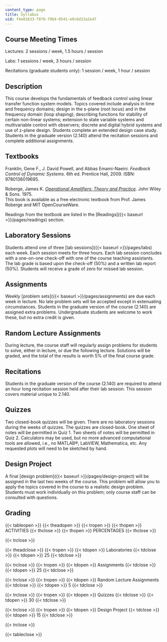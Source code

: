 ```yaml
---
content_type: page
title: Syllabus
uid: f4e01633-f870-79b9-0541-e9c6d13a2e47
---
```


Course Meeting Times
--------------------

Lectures: 2 sessions / week, 1.5 hours / session

Labs: 1 sessions / week, 3 hours / session

Recitations (graduate students only): 1 session / week, 1 hour / session

Description
-----------

This course develops the fundamentals of feedback control using linear transfer function system models. Topics covered include analysis in time and frequency domains; design in the s-plane (root locus) and in the frequency domain (loop shaping); describing functions for stability of certain non-linear systems; extension to state variable systems and multivariable control with observers; discrete and digital hybrid systems and use of z-plane design. Students complete an extended design case study. Students in the graduate version (2.140) attend the recitation sessions and complete additional assignments.

Textbooks
---------

Franklin, Gene F., J. David Powell, and Abbas Emami-Naeini. _Feedback Control of Dynamic Systems_. 6th ed. Prentice Hall, 2009. ISBN: 9780136019695.

Roberge, James K. [_Operational Amplifiers: Theory and Practice_](/resources/res-6-010-electronic-feedback-systems-spring-2013/textbook). John Wiley & Sons. 1975.  
This book is available as a free electronic textbook from Prof. James Roberge and MIT OpenCourseWare.

Readings from the textbook are listed in the [Readings]({{< baseurl >}}/pages/readings) section.

Laboratory Sessions
-------------------

Students attend one of three [lab sessions]({{< baseurl >}}/pages/labs) each week. Each session meets for three hours. Each lab session concludes with a one-on-one check-off with one of the course teaching assistants. The lab grade is based upon the check-off (50%) and a written lab report (50%). Students will receive a grade of zero for missed lab session.

Assignments
-----------

Weekly [problem sets]({{< baseurl >}}/pages/assignments) are due each week in lecture. No late problem sets will be accepted except in extenuating circumstances. Students in the graduate version of the course (2.140) are assigned extra problems. Undergraduate students are welcome to work these, but no extra credit is given.

Random Lecture Assignments
--------------------------

During lecture, the course staff will regularly assign problems for students to solve, either in lecture, or due the following lecture. Solutions will be graded, and the total of the results is worth 5% of the final course grade.

Recitations
-----------

Students in the graduate version of the course (2.140) are required to attend an hour long recitation session held after their lab session. This session covers material unique to 2.140.

Quizzes
-------

Two closed-book quizzes will be given. There are no laboratory sessions during the weeks of quizzes. The quizzes are closed-book. One sheet of notes will be permitted in Quiz 1. Two sheets of notes will be permitted in Quiz 2. Calculators may be used, but no more advanced computational tools are allowed, i.e., no MATLAB®, LabVIEW, Mathematica, etc. Any requested plots will need to be sketched by hand.

Design Project
--------------

A final [design problem]({{< baseurl >}}/pages/design-project) will be assigned in the last two weeks of the course. This problem will allow you to apply the topics covered in the course to a realistic design problem. Students must work individually on this problem; only course staff can be consulted with questions.

Grading
-------

{{< tableopen >}}
{{< theadopen >}}
{{< tropen >}}
{{< thopen >}}
ACTIVITIES
{{< thclose >}}
{{< thopen >}}
PERCENTAGES
{{< thclose >}}

{{< trclose >}}

{{< theadclose >}}
{{< tropen >}}
{{< tdopen >}}
Laboratories
{{< tdclose >}}
{{< tdopen >}}
25
{{< tdclose >}}

{{< trclose >}}
{{< tropen >}}
{{< tdopen >}}
Assignments
{{< tdclose >}}
{{< tdopen >}}
25
{{< tdclose >}}

{{< trclose >}}
{{< tropen >}}
{{< tdopen >}}
Random Lecture Assignments
{{< tdclose >}}
{{< tdopen >}}
5
{{< tdclose >}}

{{< trclose >}}
{{< tropen >}}
{{< tdopen >}}
Quizzes
{{< tdclose >}}
{{< tdopen >}}
30
{{< tdclose >}}

{{< trclose >}}
{{< tropen >}}
{{< tdopen >}}
Design Project
{{< tdclose >}}
{{< tdopen >}}
15
{{< tdclose >}}

{{< trclose >}}

{{< tableclose >}}